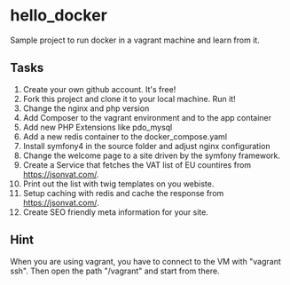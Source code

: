 # hello_docker
Sample project to run docker in a vagrant machine and learn from it.

## Tasks

1. Create your own github account. It's free!
2. Fork this project and clone it to your local machine. Run it!
3. Change the nginx and php version
4. Add Composer to the vagrant environment and to the app container
5. Add new PHP Extensions like pdo_mysql
6. Add a new redis container to the docker_compose.yaml
7. Install symfony4 in the source folder and adjust nginx configuration
8. Change the welcome page to a site driven by the symfony framework.
9. Create a Service that fetches the VAT list of EU countires from https://jsonvat.com/.
10. Print out the list with twig templates on you webiste.
11. Setup caching with redis and cache the response from https://jsonvat.com/.
12. Create SEO friendly meta information for your site.

## Hint

When you are using vagrant, you have to connect to the VM with "vagrant ssh". Then open the path "/vagrant" and start from there.
